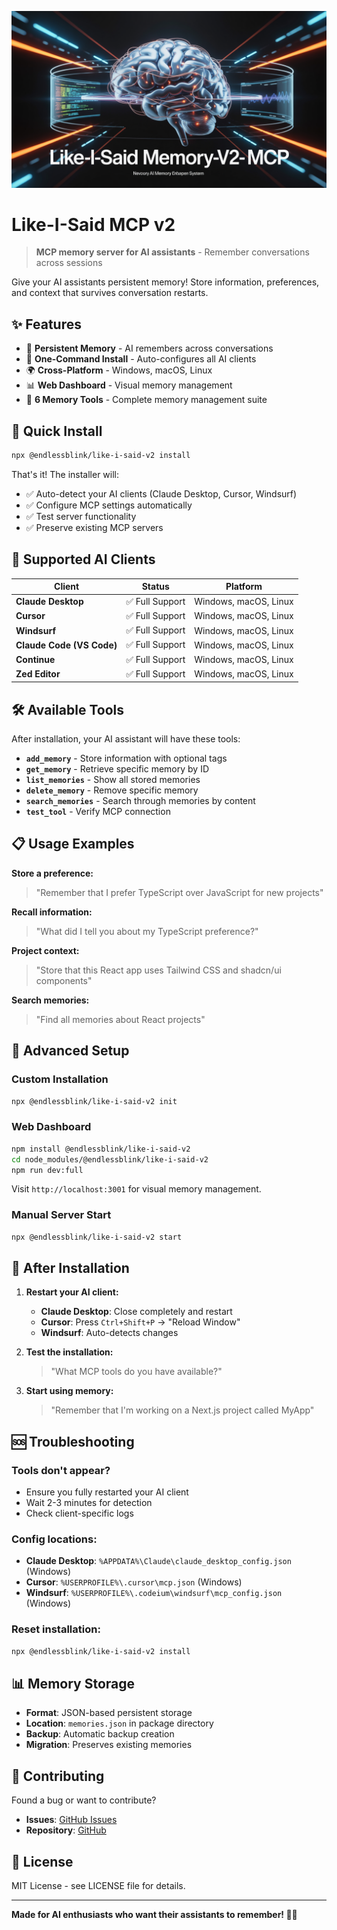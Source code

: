 ![Like-I-Said MCP v2](assets/images/cover.png)

# Like-I-Said MCP v2

> **MCP memory server for AI assistants** - Remember conversations across sessions

Give your AI assistants persistent memory! Store information, preferences, and context that survives conversation restarts.

## ✨ Features

- 🧠 **Persistent Memory** - AI remembers across conversations
- 🚀 **One-Command Install** - Auto-configures all AI clients
- 🌍 **Cross-Platform** - Windows, macOS, Linux
- 📊 **Web Dashboard** - Visual memory management
- 🔧 **6 Memory Tools** - Complete memory management suite

## 🚀 Quick Install

```bash
npx @endlessblink/like-i-said-v2 install
```

That's it! The installer will:
- ✅ Auto-detect your AI clients (Claude Desktop, Cursor, Windsurf)
- ✅ Configure MCP settings automatically  
- ✅ Test server functionality
- ✅ Preserve existing MCP servers

## 🎯 Supported AI Clients

| Client | Status | Platform |
|--------|--------|----------|
| **Claude Desktop** | ✅ Full Support | Windows, macOS, Linux |
| **Cursor** | ✅ Full Support | Windows, macOS, Linux |  
| **Windsurf** | ✅ Full Support | Windows, macOS, Linux |
| **Claude Code (VS Code)** | ✅ Full Support | Windows, macOS, Linux |
| **Continue** | ✅ Full Support | Windows, macOS, Linux |
| **Zed Editor** | ✅ Full Support | Windows, macOS, Linux |

## 🛠️ Available Tools

After installation, your AI assistant will have these tools:

- **`add_memory`** - Store information with optional tags
- **`get_memory`** - Retrieve specific memory by ID
- **`list_memories`** - Show all stored memories
- **`delete_memory`** - Remove specific memory
- **`search_memories`** - Search through memories by content
- **`test_tool`** - Verify MCP connection

## 📋 Usage Examples

**Store a preference:**
> "Remember that I prefer TypeScript over JavaScript for new projects"

**Recall information:**  
> "What did I tell you about my TypeScript preference?"

**Project context:**
> "Store that this React app uses Tailwind CSS and shadcn/ui components"

**Search memories:**
> "Find all memories about React projects"

## 🔧 Advanced Setup

### Custom Installation
```bash
npx @endlessblink/like-i-said-v2 init
```

### Web Dashboard
```bash
npm install @endlessblink/like-i-said-v2
cd node_modules/@endlessblink/like-i-said-v2  
npm run dev:full
```
Visit `http://localhost:3001` for visual memory management.

### Manual Server Start
```bash
npx @endlessblink/like-i-said-v2 start
```

## 🔄 After Installation

1. **Restart your AI client:**
   - **Claude Desktop**: Close completely and restart
   - **Cursor**: Press `Ctrl+Shift+P` → "Reload Window"
   - **Windsurf**: Auto-detects changes

2. **Test the installation:**
   > "What MCP tools do you have available?"

3. **Start using memory:**
   > "Remember that I'm working on a Next.js project called MyApp"

## 🆘 Troubleshooting

### Tools don't appear?
- Ensure you fully restarted your AI client
- Wait 2-3 minutes for detection
- Check client-specific logs

### Config locations:
- **Claude Desktop**: `%APPDATA%\Claude\claude_desktop_config.json` (Windows)
- **Cursor**: `%USERPROFILE%\.cursor\mcp.json` (Windows)  
- **Windsurf**: `%USERPROFILE%\.codeium\windsurf\mcp_config.json` (Windows)

### Reset installation:
```bash
npx @endlessblink/like-i-said-v2 install
```

## 📊 Memory Storage

- **Format**: JSON-based persistent storage
- **Location**: `memories.json` in package directory
- **Backup**: Automatic backup creation
- **Migration**: Preserves existing memories

## 🤝 Contributing

Found a bug or want to contribute?
- **Issues**: [GitHub Issues](https://github.com/endlessblink/like-i-said-mcp-server/issues)
- **Repository**: [GitHub](https://github.com/endlessblink/like-i-said-mcp-server)

## 📜 License

MIT License - see LICENSE file for details.

---

**Made for AI enthusiasts who want their assistants to remember! 🧠✨**
